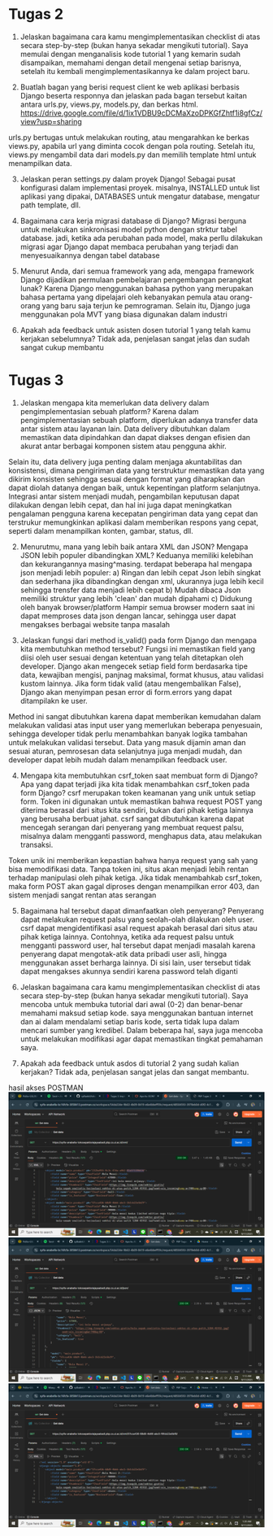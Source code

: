 # Tugas 2

1) Jelaskan bagaimana cara kamu mengimplementasikan checklist di atas secara step-by-step (bukan hanya sekadar mengikuti tutorial). 
Saya memulai dengan menganalisis kode tutorial 1 yang kemarin sudah disampaikan, memahami dengan detail mengenai setiap barisnya, setelah itu kembali mengimplementasikannya ke dalam project baru. 

2) Buatlah bagan yang berisi request client ke web aplikasi berbasis Django beserta responnya dan jelaskan pada bagan 
tersebut kaitan antara urls.py, views.py, models.py, dan berkas html.
https://drive.google.com/file/d/1ix1VDBU9cDCMaXzoDPKGfZhtf1i8gfCz/view?usp=sharing

urls.py bertugas untuk melakukan routing, atau mengarahkan ke berkas views.py, apabila url yang diminta cocok dengan pola routing. Setelah itu, views.py mengambil data dari models.py dan memilih template html untuk menampilkan data.


3) Jelaskan peran settings.py dalam proyek Django!
Sebagai pusat konfigurasi dalam implementasi proyek. misalnya, INSTALLED untuk list aplikasi yang dipakai, DATABASES untuk mengatur database, mengatur path template, dll. 

4) Bagaimana cara kerja migrasi database di Django?
Migrasi berguna untuk melakukan sinkronisasi model python dengan strktur tabel database. jadi, ketika ada perubahan pada model, maka perllu dilakukan migrasi agar Django dapat membaca perubahan yang terjadi dan menyesuaikannya dengan tabel database

5) Menurut Anda, dari semua framework yang ada, mengapa framework Django dijadikan permulaan pembelajaran pengembangan perangkat lunak?
Karena Django menggunakan bahasa python yang merupakan bahasa pertama yang dipelajari oleh kebanyakan pemula atau orang-orang yang baru saja terjun ke pemrograman. Selain itu, Django juga menggunakan pola MVT yang biasa digunakan dalam industri

6) Apakah ada feedback untuk asisten dosen tutorial 1 yang telah kamu kerjakan sebelumnya?
Tidak ada, penjelasan sangat jelas dan sudah sangat cukup membantu

# Tugas 3

1) Jelaskan mengapa kita memerlukan data delivery dalam pengimplementasian sebuah platform?
Karena dalam pengimplementasian sebuah platform, diperlukan adanya transfer data antar sistem atau layanan lain. Data delivery dibutuhkan dalam memastikan data dipindahkan dan dapat diakses dengan efisien dan akurat antar berbagai komponen sistem atau pengguna akhir. 

Selain itu, data delivery juga penting dalam menjaga akuntabilitas dan konsistensi, dimana pengiriman data yang terstruktur memastikan data yang dikirim konsisten sehingga sesuai dengan format yang diharapkan dan dapat diolah datanya dengan baik, untuk kepentingan platform selanjutnya. Integrasi antar sistem menjadi mudah, pengambilan keputusan dapat dilakukan dengan lebih cepat, dan hal ini juga dapat meningkatkan pengalaman pengguna karena kecepatan pengiriman data yang cepat dan terstrukur memungkinkan aplikasi dalam memberikan respons yang cepat, seperti dalam menampilkan konten, gambar, status, dll.

2) Menurutmu, mana yang lebih baik antara XML dan JSON? Mengapa JSON lebih populer dibandingkan XML?
Keduanya memiliki kelebihan dan kekurangannya masing^masing. terdapat beberapa hal mengapa json menjadi lebih populer:
    a) Ringan dan lebih cepat
        Json lebih singkat dan sederhana jika dibandingkan dengan xml, ukurannya juga lebih kecil sehingga trensfer data menjadi lebih cepat
    b) Mudah dibaca
        Json memiliki struktur yang lebih 'clean' dan mudah dipahami
    c) Didukung oleh banyak browser/platform
        Hampir semua browser modern saat ini dapat memproses data json dengan lancar, sehingga user dapat mengakses berbagai website tanpa masalah

3) Jelaskan fungsi dari method is_valid() pada form Django dan mengapa kita membutuhkan method tersebut?
Fungsi ini memastikan field yang diisi oleh user sesuai dengan ketentuan yang telah ditetapkan oleh developer. Django akan mengecek setiap field form berdasarka tipe data, kewajiban mengisi, panjnag maksimal, format khusus, atau validasi kustom lainnya. Jika form tidak valid (atau mengembalikan False), Django akan menyimpan pesan error di form.errors yang dapat ditampilakn ke user. 

Method ini sangat dibutuhkan karena dapat memberikan kemudahan dalam melakukan validasi atas input user yang memerlukan beberapa penyesuain, sehingga developer tidak perlu menambahkan banyak logika tambahan untuk melakukan validasi tersebut. Data yang masuk dijamin aman dan sesuai aturan, pemrosesan data selanjutnya juga menjadi mudah, dan developer dapat lebih mudah dalam menampilkan feedback user. 

4) Mengapa kita membutuhkan csrf_token saat membuat form di Django? Apa yang dapat terjadi jika kita tidak menambahkan csrf_token pada form Django? 
csrf merupakan token keamanan yang unik untuk setiap form. Token ini digunakan untuk memastikan bahwa request POST yang diterima berasal dari situs kita sendiri, bukan dari pihak ketiga lainnya yang berusaha berbuat jahat. csrf sangat dibutuhkan karena dapat mencegah serangan dari penyerang yang membuat request palsu, misalnya dalam mengganti password, menghapus data, atau melakukan transaksi. 

Token unik ini memberikan kepastian bahwa hanya request yang sah yang bisa memodifikasi data. Tanpa token ini, situs akan menjadi lebih rentan terhadap manipulasi oleh pihak ketiga. Jika tidak menambahkab csrf_token, maka form POST akan gagal diproses dengan menampilkan error 403, dan sistem menjadi sangat rentan atas serangan 

5) Bagaimana hal tersebut dapat dimanfaatkan oleh penyerang?
Penyerang dapat melakukan request palsu yang seolah-olah dilakukan oleh user. csrf dapat mengidentifikasi asal request apakah berasal dari situs atau pihak ketiga lainnya. Contohnya, ketika ada request palsu untuk mengganti password user, hal tersebut dapat menjadi masalah karena penyerang dapat mengotak-atik data pribadi user asli, hingga menggunakan asset berharga lainnya. Di sisi lain, user tersebut tidak dapat mengakses akunnya sendiri karena password telah diganti

6) Jelaskan bagaimana cara kamu mengimplementasikan checklist di atas secara step-by-step (bukan hanya sekadar mengikuti tutorial).
Saya mencoba untuk membuka tutorial dari awal (0-2) dan benar-benar memahami maksud setiap kode. saya menggunakan bantuan internet dan ai dalam mendalami setiap baris kode, serta tidak lupa dalam mencari sumber yang kredibel. Dalam beberapa hal, saya juga mencoba untuk melakukan modifikasi agar dapat memastikan tingkat pemahaman saya.

7) Apakah ada feedback untuk asdos di tutorial 2 yang sudah kalian kerjakan?
Tidak ada, penjelasan sangat jelas dan sangat membantu.

hasil akses POSTMAN
![alt text](image-1.png)
![alt text](image-2.png)
![alt text](image-3.png)
